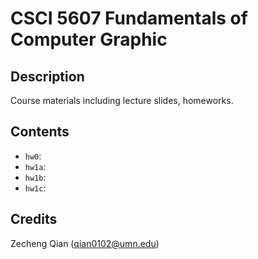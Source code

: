 # CSCI 5607 Fundamentals of Computer Graphic

## Description

Course materials including lecture slides, homeworks.

## Contents

+ `hw0`:
+ `hw1a`:
+ `hw1b`:
+ `hw1c`:

## Credits

Zecheng Qian (qian0102@umn.edu)
